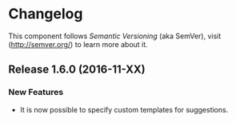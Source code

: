 # Changelog

This component follows *Semantic Versioning* (aka SemVer), visit (http://semver.org/) to learn more about it.

## Release 1.6.0 (2016-11-XX)

### New Features
- It is now possible to specify custom templates for suggestions.
